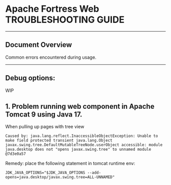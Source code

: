 # Apache Fortress Web TROUBLESHOOTING GUIDE
-------------------------------------------------------------------------------

## Document Overview

Common errors encountered during usage.
___________________________________________________________________________________
## Debug options:

WIP


## 1. Problem running web component in Apache Tomcat 9 using Java 17. 

When pulling up pages with tree view

```
Caused by: java.lang.reflect.InaccessibleObjectException: Unable to make field protected transient java.lang.Object javax.swing.tree.DefaultMutableTreeNode.userObject accessible: module java.desktop does not "opens javax.swing.tree" to unnamed module @7d3e0a57
```


Remedy: place the following statement in tomcat runtime env:

```
JDK_JAVA_OPTIONS="$JDK_JAVA_OPTIONS --add-opens=java.desktop/javax.swing.tree=ALL-UNNAMED"
```
